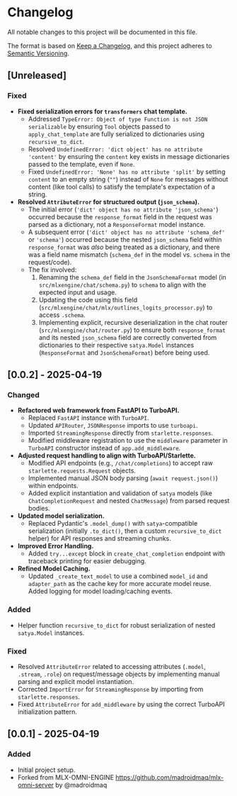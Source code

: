 # Changelog

All notable changes to this project will be documented in this file.

The format is based on [Keep a Changelog](https://keepachangelog.com/en/1.0.0/),
and this project adheres to [Semantic Versioning](https://semver.org/spec/v2.0.0.html).

## [Unreleased]

### Fixed

-   **Fixed serialization errors for `transformers` chat template.**
    -   Addressed `TypeError: Object of type Function is not JSON serializable` by ensuring `Tool` objects passed to `apply_chat_template` are fully serialized to dictionaries using `recursive_to_dict`.
    -   Resolved `UndefinedError: 'dict object' has no attribute 'content'` by ensuring the `content` key exists in message dictionaries passed to the template, even if `None`.
    -   Fixed `UndefinedError: 'None' has no attribute 'split'` by setting `content` to an empty string (`""`) instead of `None` for messages without content (like tool calls) to satisfy the template's expectation of a string.
-   **Resolved `AttributeError` for structured output (`json_schema`).**
    -   The initial error (`'dict' object has no attribute 'json_schema'`) occurred because the `response_format` field in the request was parsed as a dictionary, not a `ResponseFormat` model instance.
    -   A subsequent error (`'dict' object has no attribute 'schema_def'` or `'schema'`) occurred because the nested `json_schema` field within `response_format` was *also* being treated as a dictionary, and there was a field name mismatch (`schema_def` in the model vs. `schema` in the request/code).
    -   The fix involved:
        1.  Renaming the `schema_def` field in the `JsonSchemaFormat` model (in `src/mlxengine/chat/schema.py`) to `schema` to align with the expected input and usage.
        2.  Updating the code using this field (`src/mlxengine/chat/mlx/outlines_logits_processor.py`) to access `.schema`.
        3.  Implementing explicit, recursive deserialization in the chat router (`src/mlxengine/chat/router.py`) to ensure both `response_format` and its nested `json_schema` field are correctly converted from dictionaries to their respective `satya.Model` instances (`ResponseFormat` and `JsonSchemaFormat`) before being used.

## [0.0.2] - 2025-04-19

### Changed

-   **Refactored web framework from FastAPI to TurboAPI.**
    -   Replaced `FastAPI` instance with `TurboAPI`.
    -   Updated `APIRouter`, `JSONResponse` imports to use `turboapi`.
    -   Imported `StreamingResponse` directly from `starlette.responses`.
    -   Modified middleware registration to use the `middleware` parameter in `TurboAPI` constructor instead of `app.add_middleware`.
-   **Adjusted request handling to align with TurboAPI/Starlette.**
    -   Modified API endpoints (e.g., `/chat/completions`) to accept raw `starlette.requests.Request` objects.
    -   Implemented manual JSON body parsing (`await request.json()`) within endpoints.
    -   Added explicit instantiation and validation of `satya` models (like `ChatCompletionRequest` and nested `ChatMessage`) from parsed request bodies.
-   **Updated model serialization.**
    -   Replaced Pydantic's `.model_dump()` with `satya`-compatible serialization (initially `.to_dict()`, then a custom `recursive_to_dict` helper) for API responses and streaming chunks.
-   **Improved Error Handling.**
    -   Added `try...except` block in `create_chat_completion` endpoint with traceback printing for easier debugging.
-   **Refined Model Caching.**
    -   Updated `_create_text_model` to use a combined `model_id` and `adapter_path` as the cache key for more accurate model reuse. Added logging for model loading/caching events.

### Added

-   Helper function `recursive_to_dict` for robust serialization of nested `satya.Model` instances.

### Fixed

-   Resolved `AttributeError` related to accessing attributes (`.model`, `.stream`, `.role`) on request/message objects by implementing manual parsing and explicit model instantiation.
-   Corrected `ImportError` for `StreamingResponse` by importing from `starlette.responses`.
-   Fixed `AttributeError` for `add_middleware` by using the correct TurboAPI initialization pattern.

## [0.0.1] - 2025-04-19

### Added

-   Initial project setup. 
-   Forked from MLX-OMNI-ENGINE https://github.com/madroidmaq/mlx-omni-server by @madroidmaq
